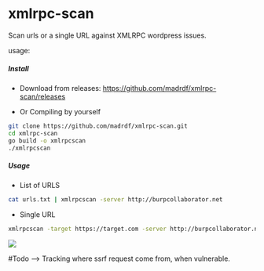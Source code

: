 # xmlrpc-scan

Scan urls or a single URL against XMLRPC wordpress issues.

usage:

##### Install

- Download from releases: https://github.com/madrdf/xmlrpc-scan/releases

- Or Compiling by yourself

```bash
git clone https://github.com/madrdf/xmlrpc-scan.git
cd xmlrpc-scan
go build -o xmlrpcscan
./xmlrpcscan
```

##### Usage

* List of URLS
```bash
cat urls.txt | xmlrpcscan -server http://burpcollaborator.net
```

* Single URL
```bash
xmlrpcscan -target https://target.com -server http://burpcollaborator.net
```

![](tool.gif)

#Todo
--> Tracking where ssrf request come from, when vulnerable.

